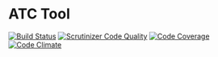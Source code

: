 ATC Tool
================================

[![Build Status](https://travis-ci.org/alexletov/atctools.svg)](https://travis-ci.org/alexletov/atctools)
[![Scrutinizer Code Quality](https://scrutinizer-ci.com/g/alexletov/atctools/badges/quality-score.png?b=master)](https://scrutinizer-ci.com/g/alexletov/atctools/?branch=master)
[![Code Coverage](https://scrutinizer-ci.com/g/alexletov/atctools/badges/coverage.png?b=master)](https://scrutinizer-ci.com/g/alexletov/atctools/?branch=master)
[![Code Climate](https://codeclimate.com/github/alexletov/atctools/badges/gpa.svg)](https://codeclimate.com/github/alexletov/atctools)